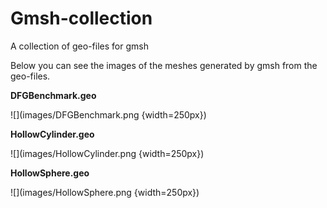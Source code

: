# Gmsh-collection
A collection of geo-files for gmsh

Below you can see the images of the meshes generated by gmsh from the geo-files.

**DFGBenchmark.geo**

![](images/DFGBenchmark.png {width=250px})

**HollowCylinder.geo**

![](images/HollowCylinder.png {width=250px})

**HollowSphere.geo**

![](images/HollowSphere.png {width=250px})
